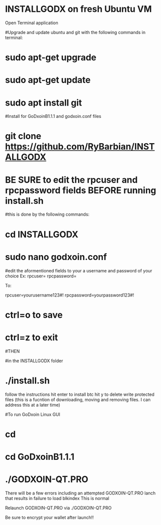 # INSTALLGODX on fresh Ubuntu VM

Open Terminal application

#Upgrade and update ubuntu and git with the following commands in terminal:

# sudo apt-get upgrade
# sudo apt-get update
# sudo apt install git

#Install for GoDxoinB1.1.1 and godxoin.conf files

# git clone https://github.com/RyBarbian/INSTALLGODX

# BE SURE to edit the rpcuser and rpcpassword fields BEFORE running install.sh
#this is done by the following commands: 

# cd INSTALLGODX 
# sudo nano godxoin.conf

#edit the aformentioned fields to your a username and password of your choice
Ex: rpcuser=<yourname> 
rpcpassword=<yourpassword>
  
  To:
  
rpcuser=yourusername123#!
rpcpassword=yourpassword123#!

# ctrl=o to save 
# ctrl=z to exit

#THEN

#in the INSTALLGODX folder

# ./install.sh


follow the instructions
hit enter to install btc
hit y to delete write protected files (this is a fucntion of downloading, moving and removing files. I can address this at a later time)

#To run GoDxoin Linux GUI
# cd
# cd GoDxoinB1.1.1
# ./GODXOIN-QT.PRO

There will be a few errors including an attempted GODXOIN-QT.PRO lanch that results in failure to load blkindex
This is normal

Relaunch GODXOIN-QT.PRO  via ./GODXOIN-QT.PRO

Be sure to encrypt your wallet after launch!!
